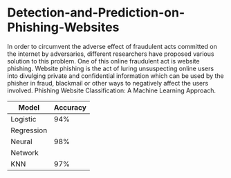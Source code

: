 # Detection-and-Prediction-on-Phishing-Websites
In  order  to  circumvent  the  adverse  effect  of  fraudulent  acts  committed  on  the  internet  by  adversaries,  different  researchers  have  proposed  various  solution  to  this  problem. One of this online fraudulent act is website phishing.  Website phishing is the act of luring unsuspecting online users  into divulging private and confidential information which can  be used by the phisher in fraud, blackmail or other ways to  negatively  affect  the  users  involved.  Phishing Website Classification: A Machine Learning Approach. 


| Model    |  Accuracy |   
|----------|-----------|
|Logistic  |     94%   |
|Regression|           |   
|Neural    |     98%   |
|Network   |           |
|KNN       |     97%   |
